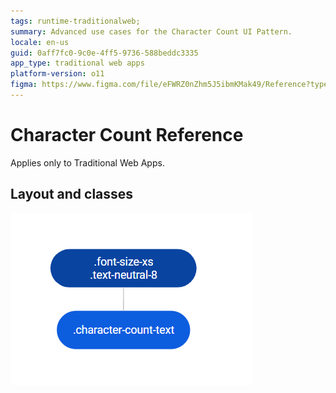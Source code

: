 ```yaml
---
tags: runtime-traditionalweb; 
summary: Advanced use cases for the Character Count UI Pattern.
locale: en-us
guid: 0aff7fc0-9c0e-4ff5-9736-588beddc3335
app_type: traditional web apps
platform-version: o11
figma: https://www.figma.com/file/eFWRZ0nZhm5J5ibmKMak49/Reference?type=design&node-id=615%3A433&mode=design&t=Cx8ecjAITJrQMvRn-1
---
```


# Character Count Reference

<div class="info" markdown="1">

Applies only to Traditional Web Apps.

</div>

## Layout and classes

![](<images/charactercount-2-diag.png>)
